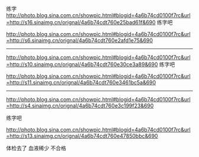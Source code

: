 练字
http://photo.blog.sina.com.cn/showpic.html#blogid=4a6b74cd0100f7rc&url=http://s16.sinaimg.cn/orignal/4a6b74cdt760e25bad61f&690
练字吧
 
http://photo.blog.sina.com.cn/showpic.html#blogid=4a6b74cd0100f7rc&url=http://s6.sinaimg.cn/orignal/4a6b74cdt760e2afd1e75&690
 
------
 
http://photo.blog.sina.com.cn/showpic.html#blogid=4a6b74cd0100f7rc&url=http://s10.sinaimg.cn/orignal/4a6b74cdt760e30ce3a89&690
练字吧
 
http://photo.blog.sina.com.cn/showpic.html#blogid=4a6b74cd0100f7rc&url=http://s11.sinaimg.cn/orignal/4a6b74cdt760e3461bc5a&690
 
-------
 
http://photo.blog.sina.com.cn/showpic.html#blogid=4a6b74cd0100f7rc&url=http://s4.sinaimg.cn/orignal/4a6b74cdt760e3c199f23&690
 
练字吧
 
http://photo.blog.sina.com.cn/showpic.html#blogid=4a6b74cd0100f7rc&url=http://s13.sinaimg.cn/orignal/4a6b74cdt760e47850bbc&690
 
体检去了
血液稀少
不合格
 
